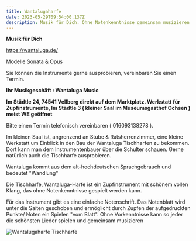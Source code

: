 ```yaml
---
title: Wantalugaharfe
date: 2023-05-29T09:54:00.137Z
description: Musik für Dich. Ohne Notenkenntnisse gemeinsam musizieren.
---
```

**Musik für Dich**

<https://wantaluga.de/>

M﻿odelle Sonata & Opus 

Sie können die Instrumente gerne ausprobieren, vereinbaren Sie einen Termin.

**I﻿hr Musikgeschäft : Wantaluga Music**

**Im Städtle 24, 74541 Vellberg direkt auf dem Marktplatz.                                                                       Werkstatt für Zupfinstrumente, Im Städtle 3 ( kleiner Saal im Museumsgasthof Ochsen ) meist WE geöffnet**

 Bitte einen Termin telefonisch vereinbaren ( 016093138278 ).

Im kleinen Saal ist, angrenzend an Stube & Ratsherrenzimmer, eine kleine Werkstatt um Einblick in den Bau der Wantaluga Tischharfen zu bekommen. Dort kann man dem Instrumentenbauer über die Schulter schauen. Gerne natürlich auch die Tischharfe ausprobieren.

Wantaluga kommt aus dem alt-hochdeutschen Sprachgebrauch und bedeutet "Wandlung"

Die Tischharfe, Wantaluga-Harfe ist ein Zupfinstrument mit schönem vollen Klang, das ohne Notenkenntnisse gespielt werden kann.

Für das Instrument gibt es eine einfache Notenschrift. Das Notenblatt wird unter die Saiten geschoben und ermöglicht durch Zupfen der aufgedruckten Punkte/ Noten ein Spielen "vom Blatt". Ohne Vorkenntnisse kann so jeder die schönsten Lieder spielen und gemeinsam musizieren

![Wantalugaharfe Tischharfe](/assets/img_e1775.jpg "Wantalugaharfe")